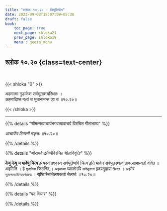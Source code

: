 ```yaml
---
title: "श्लोक १०.२० - विभूतियोग"
date: 2023-09-03T18:07:09+05:30
draft: false
book:
    toc_page: true
    next_page: shloka21
    prev_page: shloka19
    menu : geeta_menu
---
```




## श्लोक १०.२० {class=text-center}

<br/>

{{< shloka  "0"  >}}

अहमात्मा गुडाकेश सर्वभूताशयस्थितः ।  
अहमादिश्च मध्यं च भूतानामन्त एव च ॥१०.२०॥  

{{< /shloka >}}

---


{{% details "श्रीमत्मध्वाचार्यभगवत्पादाचर्य विरचित  गीताभाष्य" %}}

*आचार्येण टिप्पणी नकृतः*  ॥१०.२०॥ 

{{% /details %}}



{{% details "श्रीराघवेन्द्रतीर्थविरचित गीताविवृतिः" %}}

**केषु केषु च भावेषु चिंत्य** इत्यस्य प्रश्नस्य 
सर्वभूतेष्वपि चिंत्य इति भावेन सर्वभूतस्थत्वं 
तावत्सामान्यतो वक्ति ॥ अहमिति । हे `गुडाकेश`
जितनिद्र । `अहमात्मा` व्याप्तोऽपि `सर्वभूतानां` 
हृदयगुहायां `स्थितः` । `अह`मेव 
`भूतानामादिर्मध्यमंतश्च` । 
सृष्टिस्थितिलयकर्ता चेत्यर्थः  ॥१०.२०॥ 

{{% /details %}}



{{% details "पद विचार" %}}


{{% /details %}}

